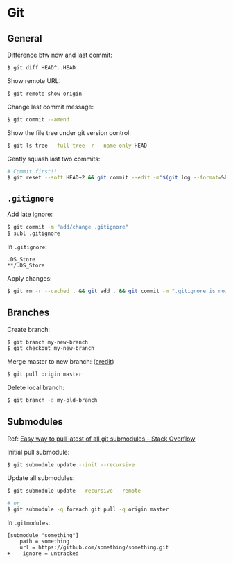 # Git

## General

Difference btw now and last commit:

```bash
$ git diff HEAD^..HEAD
```

Show remote URL:

```bash
$ git remote show origin
```
Change last commit message:

```bash
$ git commit --amend
```

Show the file tree under git version control:

```bash
$ git ls-tree --full-tree -r --name-only HEAD
```

Gently squash last two commits:

```bash
# Commit first!!
$ git reset --soft HEAD~2 && git commit --edit -m"$(git log --format=%B --reverse HEAD..HEAD@{1})"
```

## `.gitignore`

Add late ignore:

```bash
$ git commit -m "add/change .gitignore"
$ subl .gitignore
```

In `.gitignore`:

```text
.DS_Store
**/.DS_Store
```

Apply changes:

```bash
$ git rm -r --cached . && git add . && git commit -m ".gitignore is now working"
```

## Branches

Create branch:

```bash
$ git branch my-new-branch
$ git checkout my-new-branch
```

Merge master to new branch: ([credit](https://stackoverflow.com/questions/16955980/git-merge-master-into-feature-branch#comment83176031_16957483))

```bash
$ git pull origin master
```

Delete local branch:

```bash
$ git branch -d my-old-branch
```

## Submodules

Ref: [Easy way to pull latest of all git submodules - Stack Overflow](https://stackoverflow.com/questions/1030169/easy-way-to-pull-latest-of-all-git-submodules)

Initial pull submodule:

```bash
$ git submodule update --init --recursive
```

Update all submodules:

```bash
$ git submodule update --recursive --remote

# or
$ git submodule -q foreach git pull -q origin master
```

In `.gitmodules`:

```text
[submodule "something"]
    path = something
    url = https://github.com/something/something.git
+    ignore = untracked
```


